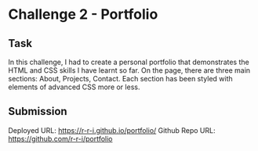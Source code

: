 # Challenge 2 - Portfolio

## Task

In this challenge, I had to create a personal portfolio that demonstrates the HTML and CSS skills I have learnt so far. On the page, there are three main sections: About, Projects, Contact. Each section has been styled with elements of advanced CSS more or less.

## Submission
Deployed URL: https://r-r-i.github.io/portfolio/ Github Repo URL: https://github.com/r-r-i/portfolio
